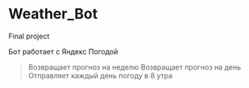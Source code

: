 # Weather_Bot
Final project

Бот работает с Яндекс Погодой

>Возвращает прогноз на неделю
>Возвращает прогноз на день
>Отправляет каждый день погоду в 8 утра
